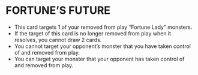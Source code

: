 
# FORTUNE’S FUTURE

*   This card targets 1 of your removed from play “Fortune Lady” monsters.
*   If the target of this card is no longer removed from play when it resolves, you cannot draw 2 cards.
*   You cannot target your opponent’s monster that you have taken control of and removed from play.
*   You can target your monster that your opponent has taken control of and removed from play.

  